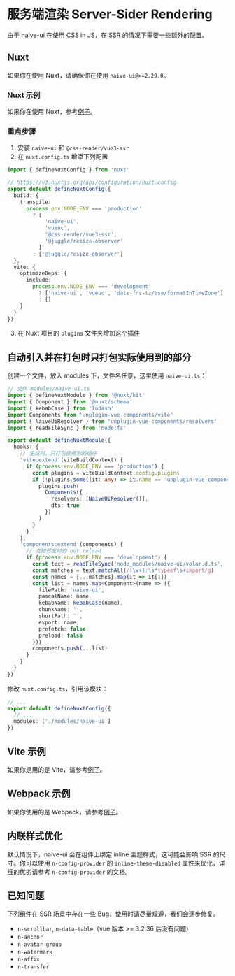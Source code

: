 # 服务端渲染 Server-Sider Rendering

由于 naive-ui 在使用 CSS in JS，在 SSR 的情况下需要一些额外的配置。

## Nuxt

如果你在使用 Nuxt，请确保你在使用 `naive-ui@>=2.29.0`。

### Nuxt 示例

如果你在使用 Nuxt，参考[例子](https://github.com/07akioni/naive-ui-nuxt-demo)。

### 重点步骤

1. 安装 `naive-ui` 和 `@css-render/vue3-ssr`
2. 在 `nuxt.config.ts` 增添下列配置

```ts
import { defineNuxtConfig } from 'nuxt'

// https://v3.nuxtjs.org/api/configuration/nuxt.config
export default defineNuxtConfig({
  build: {
    transpile:
      process.env.NODE_ENV === 'production'
        ? [
            'naive-ui',
            'vueuc',
            '@css-render/vue3-ssr',
            '@juggle/resize-observer'
          ]
        : ['@juggle/resize-observer']
  },
  vite: {
    optimizeDeps: {
      include:
        process.env.NODE_ENV === 'development'
          ? ['naive-ui', 'vueuc', 'date-fns-tz/esm/formatInTimeZone']
          : []
    }
  }
})
```

3. 在 Nuxt 项目的 `plugins` 文件夹增加这个[插件](https://github.com/07akioni/naive-ui-nuxt-demo/blob/main/plugins/naive-ui.ts)

## 自动引入并在打包时只打包实际使用到的部分

创建一个文件，放入 modules 下，文件名任意，这里使用 `naive-ui.ts`：

```ts
// 文件 modules/naive-ui.ts
import { defineNuxtModule } from '@nuxt/kit'
import { Component } from '@nuxt/schema'
import { kebabCase } from 'lodash'
import Components from 'unplugin-vue-components/vite'
import { NaiveUiResolver } from 'unplugin-vue-components/resolvers'
import { readFileSync } from 'node:fs'

export default defineNuxtModule({
  hooks: {
    // 生成时，只打包使用到的组件
    'vite:extend'(viteBuildContext) {
      if (process.env.NODE_ENV === 'production') {
        const plugins = viteBuildContext.config.plugins
        if (!plugins.some((it: any) => it.name == 'unplugin-vue-components')) {
          plugins.push(
            Components({
              resolvers: [NaiveUiResolver()],
              dts: true
            })
          )
        }
      }
    },
    'components:extend'(components) {
      // 支持开发时的 hot reload
      if (process.env.NODE_ENV === 'development') {
        const text = readFileSync('node_modules/naive-ui/volar.d.ts', 'utf8')
        const matches = text.matchAll(/(\w+):\s*typeof\s+import/g)
        const names = [...matches].map(it => it[1])
        const list = names.map<Component>(name => ({
          filePath: 'naive-ui',
          pascalName: name,
          kebabName: kebabCase(name),
          chunkName: '',
          shortPath: '',
          export: name,
          prefetch: false,
          preload: false
        }))
        components.push(...list)
      }
    }
  }
})
```

修改 `nuxt.config.ts`，引用该模块：

```ts
// ...
export default defineNuxtConfig({
  // ...
  modules: ['./modules/naive-ui']
})
```

## Vite 示例

如果你是用的是 Vite，请参考[例子](https://github.com/07akioni/naive-ui-vite-ssr)。

## Webpack 示例

如果你使用的是 Webpack，请参考[例子](https://github.com/TuSimple/naive-ui/tree/main/playground/ssr)。

## 内联样式优化

默认情况下，naive-ui 会在组件上绑定 inline 主题样式，这可能会影响 SSR 的尺寸。你可以使用 `n-config-provider` 的 `inline-theme-disabled` 属性来优化，详细的优劣请参考 `n-config-provider` 的文档。

## 已知问题

下列组件在 SSR 场景中存在一些 Bug，使用时请尽量规避，我们会逐步修复。

- `n-scrollbar`, `n-data-table`（vue 版本 >= 3.2.36 后没有问题)
- `n-anchor`
- `n-avatar-group`
- `n-watermark`
- `n-affix`
- `n-transfer`
